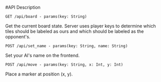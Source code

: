 #API Description

`GET /api/board - params(key: String)`

Get the current board state. Server uses player 
keys to determine which tiles should be labeled
as ours and which should be labeled as the 
opponent's.

`POST /api/set_name - params(key: String, name: String)`

Set your AI's name on the frontend.

`POST /api/move - params(key: String, x: Int, y: Int)`

Place a marker at position (x, y).